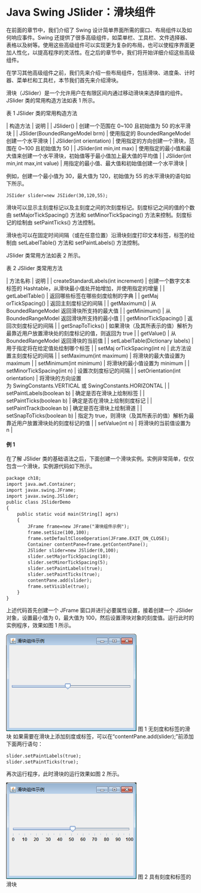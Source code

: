 # Java Swing JSlider：滑块组件

在前面的章节中，我们介绍了 Swing 设计简单界面所需的窗口、布局组件以及如何响应事件。Swing 还提供了很多高级组件，如菜单栏、工具栏、文件选择器、表格以及树等。使用这些高级组件可以实现更为复杂的布局，也可以使程序界面更加人性化，以提高程序的灵活性。在之后的章节中，我们将开始详细介绍这些高级组件。

在学习其他高级组件之前，我们先来介绍一些布局组件，包括滑块、进度条、计时器、菜单栏和工具栏，本节我们首先来介绍滑块。

滑块（JSlider）是一个允许用户在有限区间内通过移动滑块来选择值的组件。JSlider 类的常用构造方法如表 1 所示。

表 1 JSIider 类的常用构造方法

| 构造方法 | 说明 |
| JSlider() | 创建一个范围在 0~100 且初始值为 50 的水平滑块 |
| JSlider(BoundedRangeModel brm) | 使用指定的 BoundedRangeModel 创建一个水平滑块 |
| JSlider(int orientation) | 使用指定的方向创建一个滑块，范围在 0~100 且初始值为 50 |
| JSlider(int min,int max) | 使用指定的最小值和最大值来创建一个水平滑块，初始值等于最小值加上最大值的平均值 |
| JSlider(int min,int max,int value) | 用指定的最小值、最大值和初始值创建一个水平滑块 |

例如，创建一个最小值为 30，最大值为 120，初始值为 55 的水平滑块的语句如下所示。

```
JSIider slider=new JSIider(30,120,55);
```

滑块可以显示主刻度标记以及主刻度之间的次刻度标记。刻度标记之间的值的个数由 setMajorTickSpacing() 方法和 setMinorTickSpacing() 方法来控制。刻度标记的绘制由 setPaintTicks() 方法控制。

滑块也可以在固定时间间隔（或在任意位置）沿滑块刻度打印文本标签，标签的绘制由 setLabelTable() 方法和 setPaintLabels() 方法控制。

JSIider 类常用方法如表 2 所示。

表 2 JSIider 类常用方法

| 方法名称 | 说明 |
| createStandardLabels(int increment) | 创建一个数字文本标签的 Hashtable，从滑块最小值处开始增加，并使用指定的增量 |
| getLabelTable() | 返回哪些标签在哪些刻度绘制的字典 |
| getMaj orTickSpacing() | 返回主刻度标记的间隔 |
| getMaximum() | 从 BoundedRangeModel 返回滑块所支持的最大值 |
| getMinimum() | 从 BoundedRangeModel 返回滑块所支持的最小值 |
| getMinorTickSpacing() | 返回次刻度标记的间隔 |
| getSnapToTicks() | 如果滑块（及其所表示的值）解析为最靠近用户放置滑块处的刻度标记的值，则返回为 true |
| getValue() | 从 BoundedRangeModel 返回滑块的当前值 |
| setLabelTable(Dictionary labels) | 用于指定将在给定值处绘制哪个标签 |
| setMaj orTickSpacing(int n) | 此方法设置主刻度标记的间隔 |
| setMaximum(int maximum) | 将滑块的最大值设置为 maximum |
| setMinimum(int minimum) | 将滑块的最小值设置为 minimum |
| setMinorTickSpacing(int n) | 设置次刻度标记的间隔 |
| setOrientation(int orientation) | 将滑块的方向设置为 SwingConstants.VERTICAL 或 SwingConstants.HORIZONTAL |
| setPaintLabels(boolean b) | 确定是否在滑块上绘制标签 |
| setPaintTicks(boolean b) | 确定是否在滑块上绘制刻度标记 |
| setPaintTrack(boolean b) | 确定是否在滑块上绘制滑道 |
| setSnapToTicks(boolean b) | 指定为 true，则滑块（及其所表示的值）解析为最靠近用户放置滑块处的刻度标记的值 |
| setValue(int n) | 将滑块的当前值设置为 n |

#### 例 1

在了解 JSIider 类的基础语法之后，下面创建一个滑块实例。实例非常简单，仅仅包含一个滑块，实例源代码如下所示。

```
package ch18;
import java.awt.Container;
import javax.swing.JFrame;
import javax.swing.JSlider;
public class JSliderDemo
{
    public static void main(String[] agrs)
    {
        JFrame frame=new JFrame("滑块组件示例");
        frame.setSize(100,100);
        frame.setDefaultCloseOperation(JFrame.EXIT_ON_CLOSE);
        Container contentPane=frame.getContentPane();
        JSlider slider=new JSlider(0,100);
        slider.setMajorTickSpacing(10);
        slider.setMinorTickSpacing(5);
        slider.setPaintLabels(true);   
        slider.setPaintTicks(true);
        contentPane.add(slider);
        frame.setVisible(true);       
    }
}
```

上述代码首先创建一个 JFrame 窗口并进行必要属性设置，接着创建一个 JSIider 对象，设置最小值为 0，最大值为 100，然后设置滑块对象的刻度值。运行此时的实例程序，效果如图 1 所示。

![无刻度和标签的滑块](img/d16124a159f47b776d9feccf2ea615c3.jpg)
图 1 无刻度和标签的滑块
如果需要在滑块上添加刻度或标签，可以在“contentPane.add(slider);”前添加下面两行语句：

```
slider.setPaintLabels(true);
slider.setPaintTicks(true);
```

再次运行程序，此时滑块的运行效果如图 2 所示。

![具有刻度和标签的滑块](img/4637d634406452ff1c16eb0d93ab4b54.jpg)
图 2 具有刻度和标签的滑块